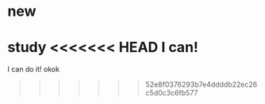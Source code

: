 # new
study
<<<<<<< HEAD
I can!
=======
I can do it!
okok
>>>>>>> 52e8f0376293b7e4ddddb22ec26c5d0c3c6fb577
